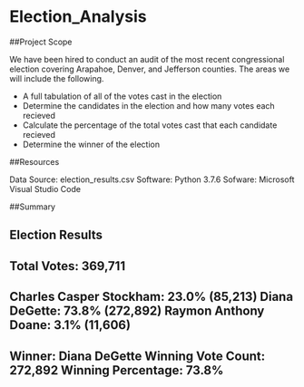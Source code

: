 # Election_Analysis

##Project Scope

We have been hired to conduct an audit of the most recent congressional election covering Arapahoe, Denver, and Jefferson counties. The areas we will include the following. 

- A full tabulation of all of the votes cast in the election
- Determine the candidates in the election and how many votes each recieved
- Calculate the percentage of the total votes cast that each candidate recieved
- Determine the winner of the election

##Resources

Data Source: election_results.csv
Software: Python 3.7.6
Sofware: Microsoft Visual Studio Code

##Summary

Election Results
-------------------------
Total Votes: 369,711
-------------------------
Charles Casper Stockham: 23.0% (85,213)
Diana DeGette: 73.8% (272,892)
Raymon Anthony Doane: 3.1% (11,606)
-------------------------
Winner: Diana DeGette
Winning Vote Count: 272,892
Winning Percentage: 73.8%
-------------------------


